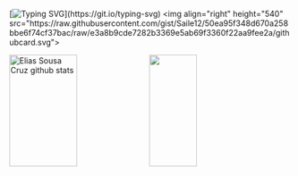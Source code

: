 [![Typing SVG](http://readme-typing-svg.herokuapp.com?font=Belanosima&pause=1000&color=2E8B57&width=435&&size=35&center=true&vCenter=true&width=1000&lines=Olá,+meu+nome+é+Elias+Sousa+Cruz;Tenho+23+anos+de+idade;Estou+estudando+sobre+programação;Seja+BemVindo!)](https://git.io/typing-svg)
<img align="right" height="540" src="https://raw.githubusercontent.com/gist/Saile12/50ea95f348d670a258bbe6f74cf37bac/raw/e3a8b9cde7282b3369e5ab69f3360f22aa9fee2a/githubcard.svg">

<div align="left"> 
  <img align="left" width="49%" height="200px" src="https://github-readme-stats.vercel.app/api?username=Saile12&show_icons=true&count_private=true&hide_border=true&title_color=2E8B57&icon_color=2E8B57&text_color=2E8B57&bg_color=000000" alt="Elias Sousa Cruz github stats" /> 
  <img align="left" width="41%" height="200px" src="https://github-readme-stats.vercel.app/api/top-langs/?username=Saile12&layout=compact&hide_border=true&title_color=2E8B57&text_color=2E8B57&bg_color=0d1117" />
</div>
